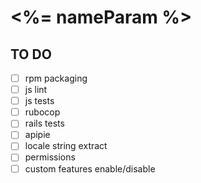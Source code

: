# <%= nameParam %>

## TO DO
- [ ] rpm packaging
- [ ] js lint
- [ ] js tests
- [ ] rubocop
- [ ] rails tests
- [ ] apipie
- [ ] locale string extract
- [ ] permissions
- [ ] custom features enable/disable
